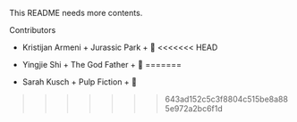 This README needs more contents.

Contributors

- Kristijan Armeni + Jurassic Park + :eggplant:
<<<<<<< HEAD

- Yingjie Shi + The God Father + :tomato:
=======
- Sarah Kusch + Pulp Fiction + :bug:
>>>>>>> 643ad152c5c3f8804c515be8a885e972a2bc6f1d
